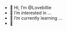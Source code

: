 - 👋 Hi, I’m @Lovebillie
- 👀 I’m interested in ...
- 🌱 I’m currently learning ...
- 💞️ 

<!---
Lovebillie/Lovebillie is a ✨ special ✨ repository because its `README.md` (this file) appears on your GitHub profile.
You can click the Preview link to take a look at your changes.
--->
